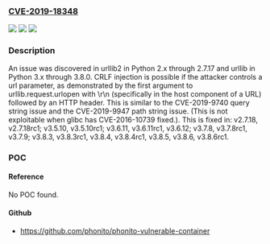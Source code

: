 ### [CVE-2019-18348](https://cve.mitre.org/cgi-bin/cvename.cgi?name=CVE-2019-18348)
![](https://img.shields.io/static/v1?label=Product&message=n%2Fa&color=blue)
![](https://img.shields.io/static/v1?label=Version&message=n%2Fa&color=blue)
![](https://img.shields.io/static/v1?label=Vulnerability&message=n%2Fa&color=brighgreen)

### Description

An issue was discovered in urllib2 in Python 2.x through 2.7.17 and urllib in Python 3.x through 3.8.0. CRLF injection is possible if the attacker controls a url parameter, as demonstrated by the first argument to urllib.request.urlopen with \r\n (specifically in the host component of a URL) followed by an HTTP header. This is similar to the CVE-2019-9740 query string issue and the CVE-2019-9947 path string issue. (This is not exploitable when glibc has CVE-2016-10739 fixed.). This is fixed in: v2.7.18, v2.7.18rc1; v3.5.10, v3.5.10rc1; v3.6.11, v3.6.11rc1, v3.6.12; v3.7.8, v3.7.8rc1, v3.7.9; v3.8.3, v3.8.3rc1, v3.8.4, v3.8.4rc1, v3.8.5, v3.8.6, v3.8.6rc1.

### POC

#### Reference
No POC found.

#### Github
- https://github.com/phonito/phonito-vulnerable-container

